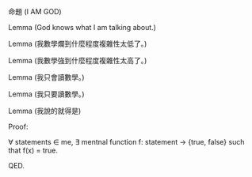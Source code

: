 命題 (I AM GOD)

Lemma (God knows what I am talking about.)

Lemma (我數學爛到什麼程度複雜性太低了。)

Lemma (我數學強到什麼程度複雜性太高了。)

Lemma (我只會讀數學。)

Lemma (我只要讀數學。)

Lemma (我說的就得是)

Proof:

∀ statements ∈ me, ∃ mentnal function f: statement -> {true, false} such that f(x) = true.

QED.

